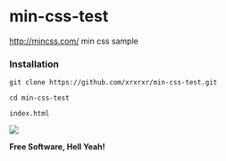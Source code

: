 # min-css-test


http://mincss.com/
min css sample   


### Installation
```
git clone https://github.com/xrxrxr/min-css-test.git
```

```
cd min-css-test
```
```
index.html
```

![](https://media.giphy.com/media/ab0lJZWms9Wi4/giphy.gif)

**Free Software, Hell Yeah!**

